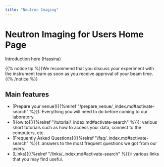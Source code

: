 ```yaml
---
title: "Neutron Imaging"
---
```


# Neutron Imaging for Users Home Page

Introduction here (Hassina)

{{% notice tip %}}We recommend that you discuss your experiment with the instrument team as soon as you receive approval
of your beam time. {{% /notice %}}

## Main features

* [Prepare your venue]({{%relref "/prepare_venue/_index.md#activate-search" %}}):
Everything you will need to do before coming to our laboratory.
* [How to]({{%relref "/tutorial/_index.md#activate-search" %}}): various short tutorials such as how to
access your data, connect to the computers, etc.
* [Frequently Asked Questions]({{%relref "/faq/_index.md#activate-search" %}}): answers to the most frequent questions we
got from our users.
* [Links]({{%relref "/links/_index.md#activate-search" %}}): various links that you may find useful.